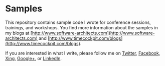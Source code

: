 # Samples

This repository contains sample code I wrote for conference sessions, trainings, and workshops.
You find more information about the samples in my blogs at [http://www.software-architects.com](http://www.software-architects.com)
and [http://www.timecockpit.com/blogs](http://www.timecockpit.com/blogs).

If you are interested in what I write, please follow me on [Twitter](https://twitter.com/rstropek),
[Facebook](https://www.facebook.com/rainer.stropek), [Xing](https://www.xing.com/profile/Rainer_Stropek2), 
[Google+](https://plus.google.com/+RainerStropek11), or [LinkedIn](http://at.linkedin.com/in/rainerstropek/).